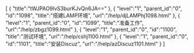 [
	{
		"title":"tWJPAO9lvS3burKJvQn6JA=="
	},
	{
		"level":"1",
		"parent_id":"0",
		"id":"1098",
		"title":"搭建LAMP环境",
		"url":"/help/djLAMPhj1098.html"
	},
	{
		"level":"1",
		"parent_id":"0",
		"id":"1099",
		"title":"准备工作",
		"url":"/help/zbgz1099.html"
	},
	{
		"level":"1",
		"parent_id":"0",
		"id":"1100",
		"title":"测试环境",
		"url":"/help/cshj1100.html"
	},
	{
		"level":"1",
		"parent_id":"0",
		"id":"1101",
		"title":"安装Discuz",
		"url":"/help/azDiscuz1101.html"
	}
]